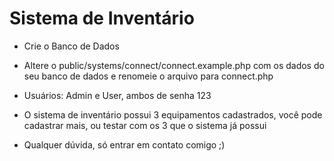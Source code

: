 # Sistema de Inventário

- Crie o Banco de Dados

- Altere o public/systems/connect/connect.example.php com os dados do seu banco de dados e renomeie o arquivo para connect.php

- Usuários: Admin e User, ambos de senha 123

- O sistema de inventário possui 3 equipamentos cadastrados, você pode cadastrar mais, ou testar com os 3 que o sistema já possui

- Qualquer dúvida, só entrar em contato comigo ;)
